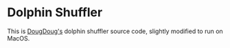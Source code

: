 # Dolphin Shuffler

This is [DougDoug's](https://www.youtube.com/watch?v=l0H1P2SWlQY) dolphin shuffler source code, slightly modified to run on MacOS.
